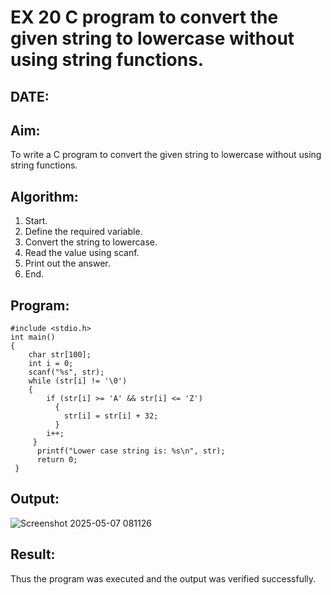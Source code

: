 # EX 20 C program to convert the given string to lowercase without using string functions.
## DATE:
## Aim:
To write a C program to convert the given string to lowercase without using string functions.

## Algorithm:
1. Start. 
2. Define the required variable. 
3. Convert the string to lowercase. 
4. Read the value using scanf. 
5. Print out the answer. 
6. End. 

## Program:
```
#include <stdio.h> 
int main()
{ 
    char str[100]; 
    int i = 0; 
    scanf("%s", str);   
    while (str[i] != '\0')
    { 
        if (str[i] >= 'A' && str[i] <= 'Z')
          { 
            str[i] = str[i] + 32;
          } 
        i++;
     } 
      printf("Lower case string is: %s\n", str); 
      return 0; 
 } 
```

## Output:
![Screenshot 2025-05-07 081126](https://github.com/user-attachments/assets/a7806946-2e92-47c0-b969-918a12cbdaff)

## Result:
Thus the program was executed and the output was verified successfully.
